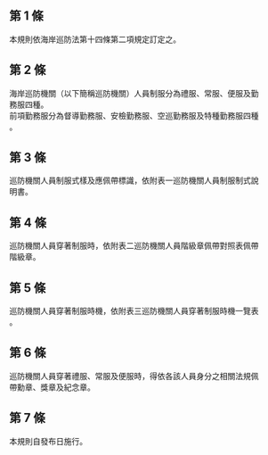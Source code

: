 第 1 條
-------
本規則依海岸巡防法第十四條第二項規定訂定之。

第 2 條
-------
海岸巡防機關（以下簡稱巡防機關）人員制服分為禮服、常服、便服及勤  
務服四種。  
前項勤務服分為督導勤務服、安檢勤務服、空巡勤務服及特種勤務服四種  
。

第 3 條
-------
巡防機關人員制服式樣及應佩帶標識，依附表一巡防機關人員制服制式說  
明書。

第 4 條
-------
巡防機關人員穿著制服時，依附表二巡防機關人員階級章佩帶對照表佩帶  
階級章。

第 5 條
-------
巡防機關人員穿著制服時機，依附表三巡防機關人員穿著制服時機一覽表  
。

第 6 條
-------
巡防機關人員穿著禮服、常服及便服時，得依各該人員身分之相關法規佩  
帶勳章、獎章及紀念章。

第 7 條
-------
本規則自發布日施行。

